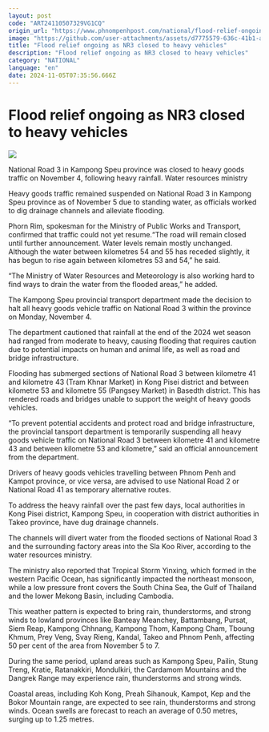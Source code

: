 ```yaml
---
layout: post
code: "ART24110507329VG1CQ"
origin_url: "https://www.phnompenhpost.com/national/flood-relief-ongoing-as-nr3-closed-to-heavy-vehicles"
image: "https://github.com/user-attachments/assets/d7775579-636c-41b1-a4cf-0a6bcfeaedd6"
title: "Flood relief ongoing as NR3 closed to heavy vehicles"
description: "​​Flood relief ongoing as NR3 closed to heavy vehicles​"
category: "NATIONAL"
language: "en"
date: 2024-11-05T07:35:56.666Z
---
```


# Flood relief ongoing as NR3 closed to heavy vehicles

![](https://github.com/user-attachments/assets/06a38252-c7b6-4699-aa35-86ae926ef9e9)

National Road 3 in Kampong Speu province was closed to heavy goods traffic on November 4, following heavy rainfall. Water resources ministry

Heavy goods traffic remained suspended on National Road 3 in Kampong Speu province as of November 5 due to standing water, as officials worked to dig drainage channels and alleviate flooding.

Phorn Rim, spokesman for the Ministry of Public Works and Transport, confirmed that traffic could not yet resume.“The road will remain closed until further announcement. Water levels remain mostly unchanged. Although the water between kilometres 54 and 55 has receded slightly, it has begun to rise again between kilometres 53 and 54,” he said.

“The Ministry of Water Resources and Meteorology is also working hard to find ways to drain the water from the flooded areas,” he added.

The Kampong Speu provincial transport department made the decision to halt all heavy goods vehicle traffic on National Road 3 within the province on Monday, November 4. 

The department cautioned that rainfall at the end of the 2024 wet season had ranged from moderate to heavy, causing flooding that requires caution due to potential impacts on human and animal life, as well as road and bridge infrastructure.

Flooding has submerged sections of National Road 3 between kilometre 41 and kilometre 43 (Tram Khnar Market) in Kong Pisei district and between kilometre 53 and kilometre 55 (Pangsey Market) in Basedth district. This has rendered roads and bridges unable to support the weight of heavy goods vehicles.

“To prevent potential accidents and protect road and bridge infrastructure, the provincial tansport department is temporarily suspending all heavy goods vehicle traffic on National Road 3 between kilometre 41 and kilometre 43 and between kilometre 53 and kilometre,” said an official announcement from the department.

Drivers of heavy goods vehicles travelling between Phnom Penh and Kampot province, or vice versa, are advised to use National Road 2 or National Road 41 as temporary alternative routes.

To address the heavy rainfall over the past few days, local authorities in Kong Pisei district, Kampong Speu, in cooperation with district authorities in Takeo province, have dug drainage channels. 

The channels will divert water from the flooded sections of National Road 3 and the surrounding factory areas into the Sla Koo River, according to the water resources ministry.

The ministry also reported that Tropical Storm Yinxing, which formed in the western Pacific Ocean, has significantly impacted the northeast monsoon, while a low pressure front covers the South China Sea, the Gulf of Thailand and the lower Mekong Basin, including Cambodia.

This weather pattern is expected to bring rain, thunderstorms, and strong winds to lowland provinces like Banteay Meanchey, Battambang, Pursat, Siem Reap, Kampong Chhnang, Kampong Thom, Kampong Cham, Tboung Khmum, Prey Veng, Svay Rieng, Kandal, Takeo and Phnom Penh, affecting 50 per cent of the area from November 5 to 7.

During the same period, upland areas such as Kampong Speu, Pailin, Stung Treng, Kratie, Ratanakkiri, Mondulkiri, the Cardamom Mountains and the Dangrek Range may experience rain, thunderstorms and strong winds.

Coastal areas, including Koh Kong, Preah Sihanouk, Kampot, Kep and the Bokor Mountain range, are expected to see rain, thunderstorms and strong winds. Ocean swells are forecast to reach an average of 0.50 metres, surging up to 1.25 metres.